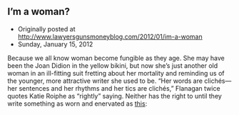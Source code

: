 ## I’m a woman?

 * Originally posted at http://www.lawyersgunsmoneyblog.com/2012/01/im-a-woman
 * Sunday, January 15, 2012

Because we all know woman become fungible as they age. She may have been the Joan Didion in the yellow bikini, but now she’s just another old woman in an ill-fitting suit fretting about her mortality and reminding us of the younger, more attractive writer she used to be. “Her words are clichés—her sentences and her rhythms and her tics are clichés,” Flanagan twice quotes Katie Roiphe as “rightly” saying. Neither has the right to until they write something as worn and enervated as [this](http://acephalous.typepad.com/didion.htm):